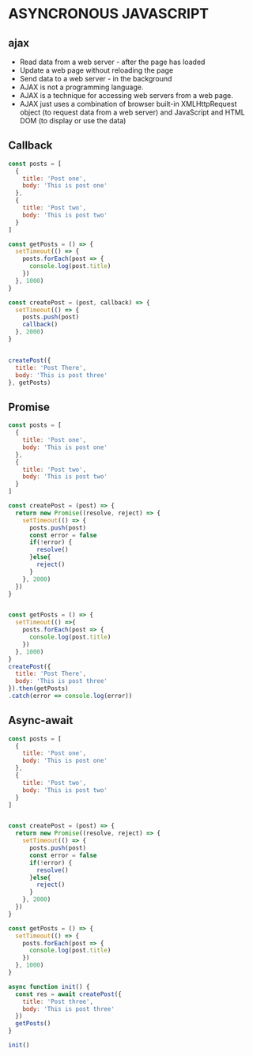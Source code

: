 # ASYNCRONOUS JAVASCRIPT

## ajax
- Read data from a web server - after the page has loaded
- Update a web page without reloading the page
- Send data to a web server - in the background
- AJAX is not a programming language.
- AJAX is a technique for accessing web servers from a web page.
- AJAX just uses a combination of browser built-in XMLHttpRequest object (to request data from a web server) and JavaScript and HTML DOM (to display or use the data)

## Callback

```javascript
const posts = [
  {
    title: 'Post one',
    body: 'This is post one'
  },
  {
    title: 'Post two',
    body: 'This is post two'
  }
]

const getPosts = () => {
  setTimeout(() => {
    posts.forEach(post => {
      console.log(post.title)
    })
  }, 1000)
}

const createPost = (post, callback) => {
  setTimeout(() => {
    posts.push(post)
    callback()
  }, 2000)
}


createPost({
  title: 'Post There',
  body: 'This is post three'
}, getPosts)
```

## Promise

```javascript
const posts = [
  {
    title: 'Post one',
    body: 'This is post one'
  },
  {
    title: 'Post two',
    body: 'This is post two'
  }
]

const createPost = (post) => {
  return new Promise((resolve, reject) => {
    setTimeout(() => {
      posts.push(post)
      const error = false
      if(!error) {
        resolve()
      }else{
        reject()
      }
    }, 2000)
  })
}


const getPosts = () => {
  setTimeout(() =>{
    posts.forEach(post => {
      console.log(post.title)
    }) 
  }, 1000)
}
createPost({
  title: 'Post There',
  body: 'This is post three'
}).then(getPosts)
.catch(error => console.log(error))
```

## Async-await

```javascript
const posts = [
  {
    title: 'Post one',
    body: 'This is post one'
  },
  {
    title: 'Post two',
    body: 'This is post two'
  }
]


const createPost = (post) => {
  return new Promise((resolve, reject) => {
    setTimeout(() => {
      posts.push(post)
      const error = false
      if(!error) {
        resolve()
      }else{
        reject()
      }
    }, 2000)
  })
}

const getPosts = () => {
  setTimeout(() => {
    posts.forEach(post => {
      console.log(post.title)
    })
  }, 1000)
}

async function init() {
  const res = await createPost({
    title: 'Post three',
    body: 'This is post three'
  })
  getPosts()
}

init()
```
